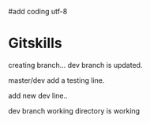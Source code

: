 #add coding utf-8

# Gitskills

creating branch...
dev branch is updated.


master/dev add a testing line.

add new dev line..

dev branch working directory is working